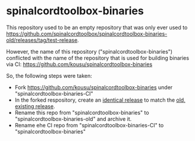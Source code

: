 # spinalcordtoolbox-binaries

This repository used to be an empty repository that was only ever used to https://github.com/spinalcordtoolbox/spinalcordtoolbox-binaries-old/releases/tag/test-release.

However, the name of this repository ("spinalcordtoolbox-binaries") conflicted with the name of the repository that is used for building binaries via CI: https://github.com/kousu/spinalcordtoolbox-binaries

So, the following steps were taken:
   * Fork https://github.com/kousu/spinalcordtoolbox-binaries under "spinalcordtoolbox-binaries-CI"
   * In the forked respository, create an [identical release](https://github.com/spinalcordtoolbox/spinalcordtoolbox-binaries/releases/tag/test-release) to match the [old, existing release](https://github.com/spinalcordtoolbox/spinalcordtoolbox-binaries-old/releases/tag/test-release).
   * Rename this repo from "spinalcordtoolbox-binaries" to "spinalcordtoolbox-binaries-old" and archive it.
   * Rename ehe CI repo from "spinalcordtoolbox-binaries-CI" to "spinalcordtoolbox-binaries"

